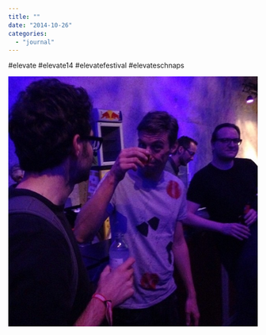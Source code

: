 ```yaml
---
title: ""
date: "2014-10-26"
categories: 
  - "journal"
---
```


#elevate #elevate14 #elevatefestival #elevateschnaps

![](images/0adf8cb714.jpg)
